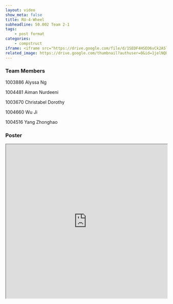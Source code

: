 ```yaml
---
layout: video
show_meta: false
title: RU-4-Wheel
subheadline: 50.002 Team 2-1
tags:
    - post format
categories:
    - compstruct
iframe: <iframe src="https://drive.google.com/file/d/1SEDF4HSEO6vCk2A5lkgfNKDRDbw6gUe1/preview" width="100%" height="480"></iframe>
related_image: https://drive.google.com/thumbnail?authuser=0&id=1jelNQUdyhe73waDC7ET5pKWRmW0XPh7W&sz=w300-h300-p-k-nu-iv1
---
```


### Team Members

1003886 Alyssa Ng

1004481 Aiman Nurdeeni

1003670 Christabel Dorothy

1004660 Wu Ji

1004516 Yang Zhonghao  

### Poster

<iframe src="https://drive.google.com/file/d/1jelNQUdyhe73waDC7ET5pKWRmW0XPh7W/preview" width="100%" height="480"></iframe>
